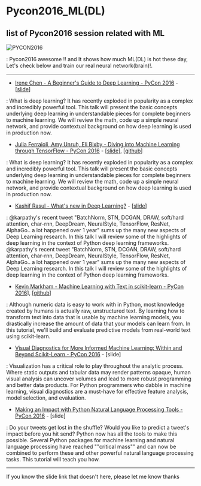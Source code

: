 # Pycon2016_ML(DL)
## list of Pycon2016 session related with ML
![PYCON2016](https://d3nmt5vlzunoa1.cloudfront.net/pycharm/files/2016/05/pyconlogo.png)


: Pycon2016 awesome !! and It shows how much ML(DL) is hot these day, 
 Let's check below and train our real neural network(brain)!.




---



- [Irene Chen - A Beginner's Guide to Deep Learning - PyCon 2016](https://www.youtube.com/watch?v=kVud83kqv30)   - [[slide](https://speakerdeck.com/pycon2016/irene-chen-a-beginners-guide-to-deep-learning)]
 
 
 : What is deep learning? It has recently exploded in popularity as a complex and incredibly powerful tool. This talk will present the basic concepts underlying deep learning in understandable pieces for complete beginners to machine learning. We will review the math, code up a simple neural network, and provide contextual background on how deep learning is used in production now.
 
 
- [Julia Ferraioli, Amy Unruh, Eli Bixby - Diving into Machine Learning through TensorFlow - PyCon 2016](https://www.youtube.com/watch?v=GZBIPwdGtkk)   - [[slide](https://storage.googleapis.com/amy-jo/talks/tf-workshop.pdf)], [[github](https://github.com/amygdala/tensorflow-workshop)]
 
 
 : What is deep learning? It has recently exploded in popularity as a complex and incredibly powerful tool. This talk will present the basic concepts underlying deep learning in understandable pieces for complete beginners to machine learning. We will review the math, code up a simple neural network, and provide contextual background on how deep learning is used in production now. 
 
 
- [Kashif Rasul - What's new in Deep Learning?](https://www.youtube.com/watch?v=mw-NfRO1jv0)   - [[slide](https://www.dropbox.com/s/b6lgvq6ijlutii4/new-deep-learning.pdf?dl=0)]
 
 
 : @karpathy's recent tweet "BatchNorm, STN, DCGAN, DRAW, soft/hard attention, char-rnn, DeepDream, NeuralStyle, TensorFlow, ResNet, AlphaGo.. a lot happened over 1 year" sums up the many new aspects of Deep Learning research. In this talk I will review some of the highlights of deep learning in the context of Python deep learning frameworks. @karpathy's recent tweet "BatchNorm, STN, DCGAN, DRAW, soft/hard attention, char-rnn, DeepDream, NeuralStyle, TensorFlow, ResNet, AlphaGo.. a lot happened over 1 year" sums up the many new aspects of Deep Learning research. In this talk I will review some of the highlights of deep learning in the context of Python deep learning frameworks.
 
 
- [Kevin Markham - Machine Learning with Text in scikit-learn - PyCon 2016](https://www.youtube.com/watch?v=znfy3T9OiAQ)], [[github](https://github.com/justmarkham/pycon-2016-tutorial)]
 
 
 : Although numeric data is easy to work with in Python, most knowledge created by humans is actually raw, unstructured text. By learning how to transform text into data that is usable by machine learning models, you drastically increase the amount of data that your models can learn from. In this tutorial, we'll build and evaluate predictive models from real-world text using scikit-learn.


- [Visual Diagnostics for More Informed Machine Learning: Within and Beyond Scikit-Learn - PyCon 2016](https://www.youtube.com/watch?v=Nt5HaoVKcvY)   - [slide]
 
 
 : Visualization has a critical role to play throughout the analytic process. Where static outputs and tabular data may render patterns opaque, human visual analysis can uncover volumes and lead to more robust programming and better data products. For Python programmers who dabble in machine learning, visual diagnostics are a must-have for effective feature analysis, model selection, and evaluation. 


- [Making an Impact with Python Natural Language Processing Tools - PyCon 2016](https://www.youtube.com/watch?v=oSSnDeOXTZQ)   - [slide]
 
 
 : Do your tweets get lost in the shuffle? Would you like to predict a tweet's impact before you hit send? Python now has all the tools to make this possible. Several Python packages for machine learning and natural language processing have reached ""critical mass"" and can now be combined to perform these and other powerful natural language processing tasks. This tutorial will teach you how. 


---
If you know the slide link that doesn't here, please let me know thanks
 
